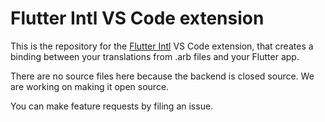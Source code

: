 # Flutter Intl VS Code extension

This is the repository for the [Flutter Intl](https://marketplace.visualstudio.com/items?itemName=localizely.flutter-intl) VS Code extension, that creates a binding between your translations from .arb files and your Flutter app.

There are no source files here because the backend is closed source. We are working on making it open source.

You can make feature requests by filing an issue.